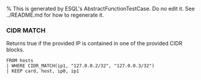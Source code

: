 % This is generated by ESQL's AbstractFunctionTestCase. Do no edit it. See ../README.md for how to regenerate it.

### CIDR MATCH
Returns true if the provided IP is contained in one of the provided CIDR blocks.

```esql
FROM hosts
| WHERE CIDR_MATCH(ip1, "127.0.0.2/32", "127.0.0.3/32")
| KEEP card, host, ip0, ip1
```
